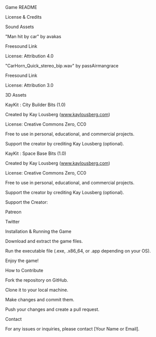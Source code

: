 Game README

License & Credits

Sound Assets

"Man hit by car" by avakas

Freesound Link

License: Attribution 4.0

"CarHorn_Quick_stereo_bip.wav" by passAirmangrace

Freesound Link

License: Attribution 3.0

3D Assets

KayKit : City Builder Bits (1.0)

Created by Kay Lousberg (www.kaylousberg.com)

License: Creative Commons Zero, CC0

Free to use in personal, educational, and commercial projects.

Support the creator by crediting Kay Lousberg (optional).

KayKit : Space Base Bits (1.0)

Created by Kay Lousberg (www.kaylousberg.com)

License: Creative Commons Zero, CC0

Free to use in personal, educational, and commercial projects.

Support the creator by crediting Kay Lousberg (optional).

Support the Creator:

Patreon

Twitter

Installation & Running the Game

Download and extract the game files.

Run the executable file (.exe, .x86_64, or .app depending on your OS).

Enjoy the game!

How to Contribute

Fork the repository on GitHub.

Clone it to your local machine.

Make changes and commit them.

Push your changes and create a pull request.

Contact

For any issues or inquiries, please contact [Your Name or Email].
